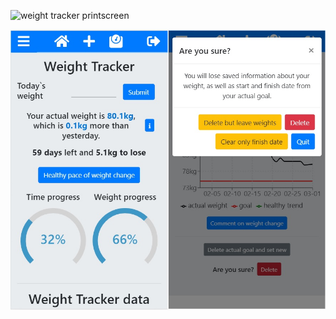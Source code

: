 ![weight tracker printscreen](src/images/fitCalc.jpg)

![weight tracker printscreen](src/images/fitCalc2.jpg)
